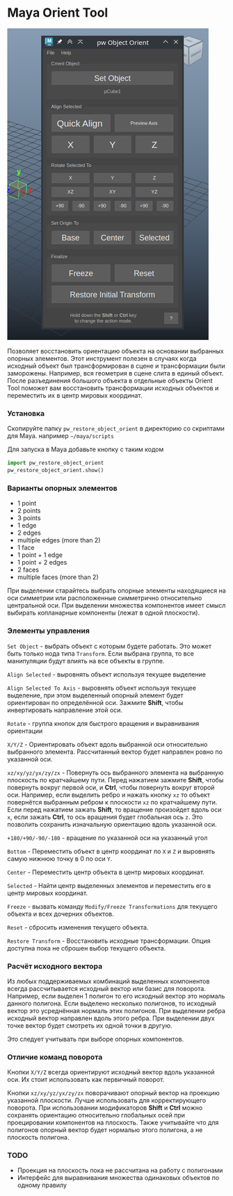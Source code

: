 # Maya Orient Tool

![Dialog](images/img1.png)

Позволяет восстановить ориентацию объекта на основании выбранных опорных элементов.
Этот инструмент полезен в случаях когда исходный объект был трансформирован в сцене 
и трансформации были заморожены. Например, вся геометрия в сцене слита в единый объект.
После разъединения большого объекта в отдельные объекты Orient Tool поможет вам восстановить трансформации
исходных объектов и переместить их в центр мировых координат.

### Установка

Скопируйте папку `pw_restore_object_orient` в директорию со скриптами для Maya. например `~/maya/scripts`

Для запуска в Maya добавьте кнопку с таким кодом

```python
import pw_restore_object_orient
pw_restore_object_orient.show()
```

### Варианты опорных элементов

- 1 point
- 2 points
- 3 points
- 1 edge
- 2 edges
- multiple edges (more than 2)
- 1 face
- 1 point + 1 edge
- 1 point + 2 edges
- 2 faces
- multiple faces (more than 2)

При выделении старайтесь выбрать опорные элементы находящиеся на оси симметрии 
или расположенные симметрично относительно центральной оси. При выделении множества компонентов имеет смысл выбирать копланарные компоненты (лежат в одной плоскости). 

### Элементы управления

`Set Object` - выбрать объект с которым будете работать. Это может быть только нода типа `Transform`. Если выбрана группа, то все манипуляции будут влиять на все объекты в группе.

`Align Selected` - выровнять объект используя текущее выделение

`Align Selected To Axis` - выровнять объект используя текущее выделение, при этом выделенный опорный элемент будет ориентирован по определённой оси. 
Зажмите **Shift**, чтобы инвертировать направление этой оси.

`Rotate` - группа кнопок для быстрого вращения и выравнивания ориентации

`X/Y/Z` - Ориентировать объект вдоль выбранной оси относительно выбранного элемента. Рассчитанный вектор будет направлен ровно по указанной оси.

`xz/xy/yz/yx/zy/zx` - Повернуть ось выбранного элемента на выбранную плоскость по кратчайшему пути. 
Перед нажатием зажмите **Shift**, чтобы повернуть вокруг первой оси, и **Ctrl**, чтобы повернуть вокруг второй оси. 
Например, если выделить ребро и нажать кнопку `xz` то объект повернётся выбранным ребром к плоскости `xz` по кратчайшему пути.
Если перед нажатием зажать **Shift**, то вращение произойдет вдоль оси `x`, если зажать **Ctrl**, то ось вращения будет глобальная ось `z`. 
Это позволить сохранить изначальную ориентацию вдоль указанной оси.

`+180/+90/-90/-180` - вращение по указанной оси на указанный угол

`Bottom` - Переместить объект в центр координат по `X` и `Z` и выровнять самую нижнюю точку в 0 по оси `Y`.

`Center` - Переместить центр объекта в центр мировых координат.

`Selected` - Найти центр выделенных элементов и переместить его в центр мировых координат.

`Freeze` - вызвать команду `Modify/Freeze Transformations` для текущего объекта и всех дочерних объектов.

`Reset` - сбросить изменения текущего объекта. 

`Restore Transform` - Восстановить исходные трансформации. Опция доступна пока не сброшен выбор текущего объекта.

### Расчёт исходного вектора

Из любых поддерживаемых комбинаций выделенных компонентов всегда рассчитывается исходный вектор или базис для поворота.
Например, если выделен 1 полигон то его исходный вектор это нормаль данного полигона. Если выделено несколько полигонов,
то исходный вектор это усреднённая нормаль этих полигонов.
При выделении ребра исходный вектор направлен вдоль этого ребра. 
При выделении двух точке вектор будет смотреть их одной точки в другую.

Это следует учитывать при выборе опорных компонентов.

### Отличие команд поворота

Кнопки `X/Y/Z` всегда ориентируют исходный вектор вдоль указанной оси. Их стоит использовать как первичный поворот.

Кнопки `xz/xy/yz/yx/zy/zx` поворачивают опорный вектор на проекцию указанной плоскости. Лучше использовать для корректирующего поворота. 
При использовании модификаторов **Shift** и **Ctrl** можно сохранять ориентацию относительно глобальных осей при проецировании компонентов на плоскость.
Также учитывайте что для полигонов опорный вектор будет нормалью этого полигона, а не плоскость полигона. 

### TODO

- Проекция на плоскость пока не рассчитана на работу с полигонами
- Интерфейс для выравнивания множества одинаковых объектов по одному правилу